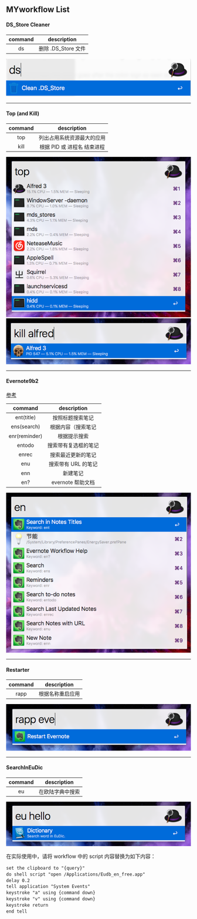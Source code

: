 ## MYworkflow List


#### DS_Store Cleaner 
| command | description |
|:--:|:---:|
| ds | 删除 .DS_Store 文件 |


![image](https://github.com/SYMEngrave/dotfiles/blob/master/Myworkflow/image/DS_Store_Cleanner_example.png?raw=true)

---

#### Top (and Kill)
| command | description |
|:--:|:---:|
| top | 列出占用系统资源最大的应用 |
|kill | 根据 PID 或 进程名 结束进程|

![image](https://github.com/SYMEngrave/dotfiles/blob/master/Myworkflow/image/top_example.png?raw=true)
![image](https://github.com/SYMEngrave/dotfiles/blob/master/Myworkflow/image/kill_example.png?raw=true)

---

#### Evernote9b2
[参考](https://www.alfredforum.com/topic/840-evernote-9-beta-2-for-alfred-3-search-create-append-set-reminders-all-within-alfred/)

| command | description |
|:--:|:---:|
| ent(title) | 按照标题搜索笔记 |
| ens(search)| 根据内容（搜索笔记 |
| enr(reminder) |根据提示搜索 |
| entodo |搜索带有复选框的笔记 |
| enrec | 搜索最近更新的笔记|
| enu | 搜索带有 URL 的笔记|
| enn | 新建笔记 |
| en? | evernote 帮助文档 |

![image](https://github.com/SYMEngrave/dotfiles/blob/master/Myworkflow/image/evernote_example.png?raw=true)

---

#### Restarter
| command | description |
|:--:|:---:|
| rapp | 根据名称重启应用 |

![image](https://github.com/SYMEngrave/dotfiles/blob/master/Myworkflow/image/restart_application_example.png?raw=true)

---
#### SearchInEuDic
| command | description |
|:--:|:---:|
| eu | 在欧陆字典中搜索 |
![image](https://github.com/SYMEngrave/dotfiles/blob/master/Myworkflow/image/SearchInEuDic_example.png?raw=true)

在实际使用中，请将 workflow 中的 script 内容替换为如下内容：
```tex
set the clipboard to "{query}"
do shell script "open /Applications/Eudb_en_free.app"
delay 0.2
tell application "System Events"
keystroke "a" using {command down}
keystroke "v" using {command down}
keystroke return
end tell
```
